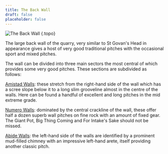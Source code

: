 ```yaml
---
title: The Back Wall
draft: false
placeholder: false
---
```




![The Back Wall](/img/peak/matlock/caretaker-back-wall.gif)
{.topo}

The large back wall of the quarry, very similar to St Govan's Head in appearance gives a host of very good traditional pitches with the occasional sport and mixed pitches.

The wall can be divided into three main sectors the most central of which provides some very good pitches. These sections are subdivided as follows:

[Amistad Walls](../caretaker-quarry-the-amistad-walls): these stretch from the right-hand side of the wall which has a scree slope below it to a long slim grooveline almost in the centre of the walls. Here can be found a handful of excellent and long pitches in the mid extreme grade.

[Numero Walls](../caretaker-quarry-numero-uno-wall): dominated by the central crackline of the wall, these offer half a dozen superb wall pitches on fine rock with an amount of fixed gear. The Giant Pot, Big Thing Coming and For Intake's Sake should not be missed.

[Abide Walls](../caretaker-quarry-abide-walls): the left-hand side of the walls are identified by a prominent mud-filled chimney with an impressive left-hand arete, itself providing another classic pitch.


